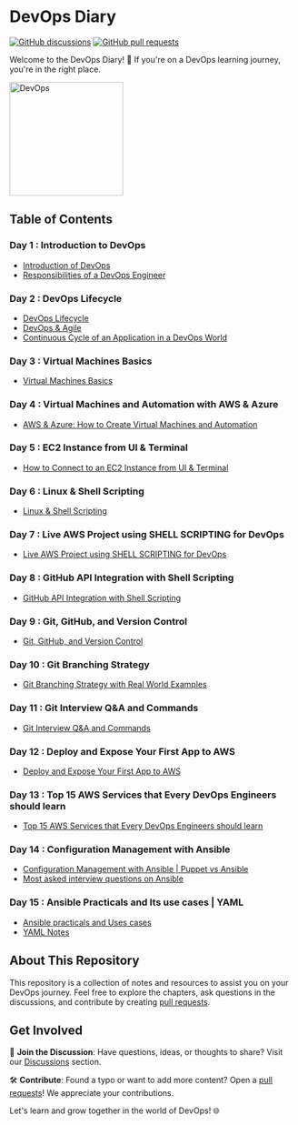 # DevOps Diary

[![GitHub discussions](https://img.shields.io/github/discussions/whoami-anoint/DevOps)](https://github.com/whoami-anoint/DevOps/discussions)
[![GitHub pull requests](https://img.shields.io/github/issues-pr/whoami-anoint/DevOps)](https://github.com/whoami-anoint/DevOps/pulls)

Welcome to the DevOps Diary! 🚀 If you're on a DevOps learning journey, you're in the right place.

<img src="https://github.com/whoami-anoint/DevOps/assets/72187543/9bd769cc-39ca-42af-862b-2fcf4fa5756a" width="200" alt="DevOps">


## Table of Contents

### Day 1 : Introduction to DevOps
- [Introduction of DevOps](Day%201/1_introduction.md)
- [Responsibilities of a DevOps Engineer](Day%201/2_responsibilities.md)

### Day 2 : DevOps Lifecycle
- [DevOps Lifecycle](Day%202/3_lifecycle.md)
- [DevOps & Agile](Day%202/4_DevOps_Agile.md)
- [Continuous Cycle of an Application in a DevOps World](Day%202/5_continuous_cycle.md)

### Day 3 : Virtual Machines Basics
- [Virtual Machines Basics](Day%203/7_virtual_machines_basics.md)

### Day 4 : Virtual Machines and Automation with AWS & Azure
- [AWS & Azure: How to Create Virtual Machines and Automation](Day%204/8_aws_azure_virtual_machines_automation.md)

### Day 5 : EC2 Instance from UI & Terminal
- [How to Connect to an EC2 Instance from UI & Terminal](Day%205/9_Connect_to_an_EC2_Instance_from_UI_and_Terminal.md)

### Day 6 : Linux & Shell Scripting
- [Linux & Shell Scripting](/Day%206/10_linux_and_shell.md)

### Day 7 : Live AWS Project using SHELL SCRIPTING for DevOps
- [Live AWS Project using SHELL SCRIPTING for DevOps](/Day%207/11_Live_AWS_Project_using_SHELL_SCRIPTING.md)

### Day 8 : GitHub API Integration with Shell Scripting
- [GitHub API Integration with Shell Scripting](/Day%208/12_GitHub_API_Integration_with_Shell%20Scripting.md)

### Day 9 : Git, GitHub, and Version Control
- [Git, GitHub, and Version Control](/Day%209/13_Git_GitHub_and_Version_Control.md)

### Day 10 : Git Branching Strategy
- [Git Branching Strategy with Real World Examples](/Day%2010/14_Git%20Branching%20Strategy.md)

### Day 11 : Git Interview Q&A and Commands
- [Git Interview Q&A and Commands](/Day%2011/15_Git%20Interview%20Q&A%20and%20Commands.md)

### Day 12 : Deploy and Expose Your First App to AWS
- [Deploy and Expose Your First App to AWS](/Day%2012/16_Deploy%20and%20Expose%20Your%20First%20App%20to%20AWS.md)

### Day 13 : Top 15 AWS Services that Every DevOps Engineers should learn
- [Top 15 AWS Services that Every DevOps Engineers should learn](/Day%2013/17_Top%2015%20AWS%20Services%20that%20Every%20DevOps%20Engineers%20should%20learn.md)

### Day 14 : Configuration Management with Ansible
- [Configuration Management with Ansible |  Puppet vs Ansible](/Day%2014/18_config.md)
- [Most asked interview questions on Ansible](/Day%2014/18.1_interview_QA.md)

### Day 15 : Ansible Practicals and Its use cases | YAML
- [Ansible practicals and Uses cases](/Day%2015/13_ansible_practical.md)
- [YAML Notes](/Day%2015/YAML/Yaml.md)
## About This Repository

This repository is a collection of notes and resources to assist you on your DevOps journey. Feel free to explore the chapters, ask questions in the discussions, and contribute by creating [pull requests](https://github.com/whoami-anoint/DevOps-Diary/pulls).

## Get Involved

📣 **Join the Discussion**: Have questions, ideas, or thoughts to share? Visit our [Discussions](https://github.com/whoami-anoint/DevOps/discussions) section.

🛠️ **Contribute**: Found a typo or want to add more content? Open a [pull requests](https://github.com/whoami-anoint/DevOps-Diary/pulls)! We appreciate your contributions.

Let's learn and grow together in the world of DevOps! 🌐
